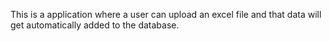 This is a application where a user can upload an excel file and that data will get automatically added to the database.
